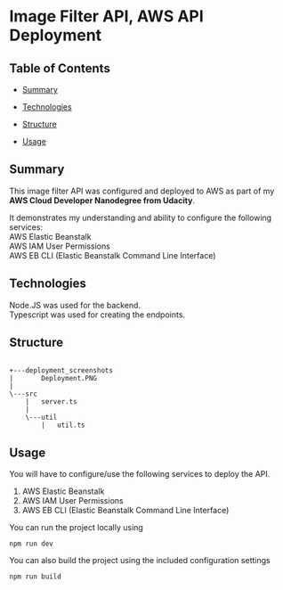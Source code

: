 # Image Filter API, AWS API Deployment


## Table of Contents

* [Summary](#Summary)

* [Technologies](#Technologies)

* [Structure](#Structure)

* [Usage](#usage)

## Summary

This image filter API was configured and deployed to AWS as part of my **AWS Cloud Developer Nanodegree from Udacity**.

It demonstrates my understanding and ability to configure the following services:  
AWS Elastic Beanstalk  
AWS IAM User Permissions  
AWS EB CLI (Elastic Beanstalk Command Line Interface)

## Technologies

Node.JS was used for the backend.  
Typescript was used for creating the endpoints.  


## Structure 
```

+---deployment_screenshots
|       Deployment.PNG
|
\---src
    |   server.ts
    |
    \---util
        |   util.ts

```


## Usage

You will have to configure/use the following services to deploy the API.  

1. AWS Elastic Beanstalk  
2. AWS IAM User Permissions 
3. AWS EB CLI (Elastic Beanstalk Command Line Interface)

You can run the project locally using
```shell
npm run dev
```
You can also build the project using the included configuration settings
```shell
npm run build
```
